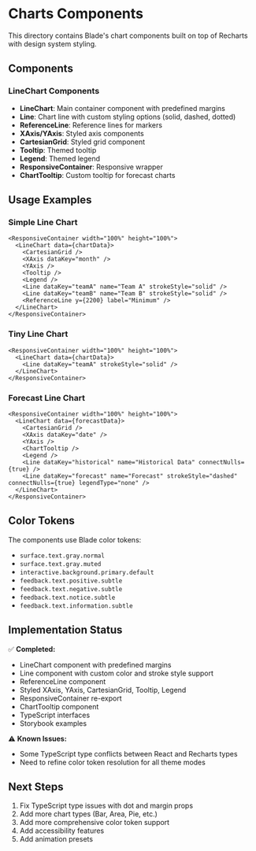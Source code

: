 # Charts Components

This directory contains Blade's chart components built on top of Recharts with design system styling.

## Components

### LineChart Components

- **LineChart**: Main container component with predefined margins
- **Line**: Chart line with custom styling options (solid, dashed, dotted)
- **ReferenceLine**: Reference lines for markers
- **XAxis/YAxis**: Styled axis components 
- **CartesianGrid**: Styled grid component
- **Tooltip**: Themed tooltip
- **Legend**: Themed legend
- **ResponsiveContainer**: Responsive wrapper
- **ChartTooltip**: Custom tooltip for forecast charts

## Usage Examples

### Simple Line Chart
```tsx
<ResponsiveContainer width="100%" height="100%">
  <LineChart data={chartData}>
    <CartesianGrid />
    <XAxis dataKey="month" />
    <YAxis />
    <Tooltip />
    <Legend />
    <Line dataKey="teamA" name="Team A" strokeStyle="solid" />
    <Line dataKey="teamB" name="Team B" strokeStyle="solid" />
    <ReferenceLine y={2200} label="Minimum" />
  </LineChart>
</ResponsiveContainer>
```

### Tiny Line Chart
```tsx
<ResponsiveContainer width="100%" height="100%">
  <LineChart data={chartData}>
    <Line dataKey="teamA" strokeStyle="solid" />
  </LineChart>
</ResponsiveContainer>
```

### Forecast Line Chart
```tsx
<ResponsiveContainer width="100%" height="100%">
  <LineChart data={forecastData}>
    <CartesianGrid />
    <XAxis dataKey="date" />
    <YAxis />
    <ChartTooltip />
    <Legend />
    <Line dataKey="historical" name="Historical Data" connectNulls={true} />
    <Line dataKey="forecast" name="Forecast" strokeStyle="dashed" connectNulls={true} legendType="none" />
  </LineChart>
</ResponsiveContainer>
```

## Color Tokens

The components use Blade color tokens:
- `surface.text.gray.normal`
- `surface.text.gray.muted`
- `interactive.background.primary.default`
- `feedback.text.positive.subtle`
- `feedback.text.negative.subtle`
- `feedback.text.notice.subtle`
- `feedback.text.information.subtle`

## Implementation Status

✅ **Completed:**
- LineChart component with predefined margins
- Line component with custom color and stroke style support
- ReferenceLine component
- Styled XAxis, YAxis, CartesianGrid, Tooltip, Legend
- ResponsiveContainer re-export
- ChartTooltip component
- TypeScript interfaces
- Storybook examples

⚠️ **Known Issues:**
- Some TypeScript type conflicts between React and Recharts types
- Need to refine color token resolution for all theme modes

## Next Steps

1. Fix TypeScript type issues with dot and margin props
2. Add more chart types (Bar, Area, Pie, etc.)
3. Add more comprehensive color token support
4. Add accessibility features
5. Add animation presets 